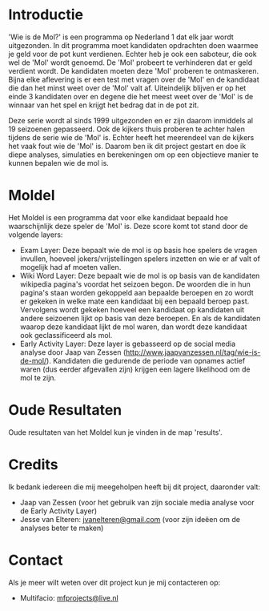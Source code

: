 # Introductie
'Wie is de Mol?' is een programma op Nederland 1 dat elk jaar wordt uitgezonden. In dit programma moet kandidaten opdrachten doen waarmee je geld voor de pot kunt verdienen. Echter heb je ook een saboteur, die ook wel de 'Mol' wordt genoemd. De 'Mol' probeert te verhinderen dat er geld verdient wordt. De kandidaten moeten deze 'Mol' proberen te ontmaskeren. Bijna elke aflevering is er een test met vragen over de 'Mol' en de kandidaat die dan het minst weet over de 'Mol' valt af. Uiteindelijk blijven er op het einde 3 kandidaten over en degene die het meest weet over de 'Mol' is de winnaar van het spel en krijgt het bedrag dat in de pot zit. 

Deze serie wordt al sinds 1999 uitgezonden en er zijn daarom inmiddels al 19 seizoenen gepasseerd. Ook de kijkers thuis proberen te achter halen tijdens de serie wie de 'Mol' is. Echter heeft het meerendeel van de kijkers het vaak fout wie de 'Mol' is. Daarom ben ik dit project gestart en doe ik diepe analyses, simulaties en berekeningen om op een objectieve manier te kunnen bepalen wie de mol is.

# Moldel
Het Moldel is een programma dat voor elke kandidaat bepaald hoe waarschijnlijk deze speler de 'Mol' is. Deze score komt tot stand door de volgende layers:
* Exam Layer: Deze bepaalt wie de mol is op basis hoe spelers de vragen invullen, hoeveel jokers/vrijstellingen spelers inzetten en wie er af valt of mogelijk had af moeten vallen.
* Wiki Word Layer: Deze bepaalt wie de mol is op basis van de kandidaten wikipedia pagina's voordat het seizoen begon. De woorden die in hun pagina's staan worden gekoppeld aan bepaalde beroepen en zo wordt er gekeken in welke mate een kandidaat bij een bepaald beroep past. Vervolgens wordt gekeken hoeveel een kandidaat op kandidaten uit andere seizoenen lijkt op basis van deze beroepen. En als de kandidaten waarop deze kandidaat lijkt de mol waren, dan wordt deze kandidaat ook geclassificeerd als mol.
* Early Activity Layer: Deze layer is gebasseerd op de social media analyse door Jaap van Zessen (http://www.jaapvanzessen.nl/tag/wie-is-de-mol/). Kandidaten die gedurende de periode van opnames actief waren (dus eerder afgevallen zijn) krijgen een lagere likelihood om de mol te zijn.

# Oude Resultaten
Oude resultaten van het Moldel kun je vinden in de map 'results'.

# Credits
Ik bedank iedereen die mij meegeholpen heeft bij dit project, daaronder valt:
* Jaap van Zessen (voor het gebruik van zijn sociale media analyse voor de Early Activity Layer)
* Jesse van Elteren: jvanelteren@gmail.com (voor zijn ideëen om de analyses beter te maken) 

# Contact
Als je meer wilt weten over dit project kun je mij contacteren op:
* Multifacio: mfprojects@live.nl
